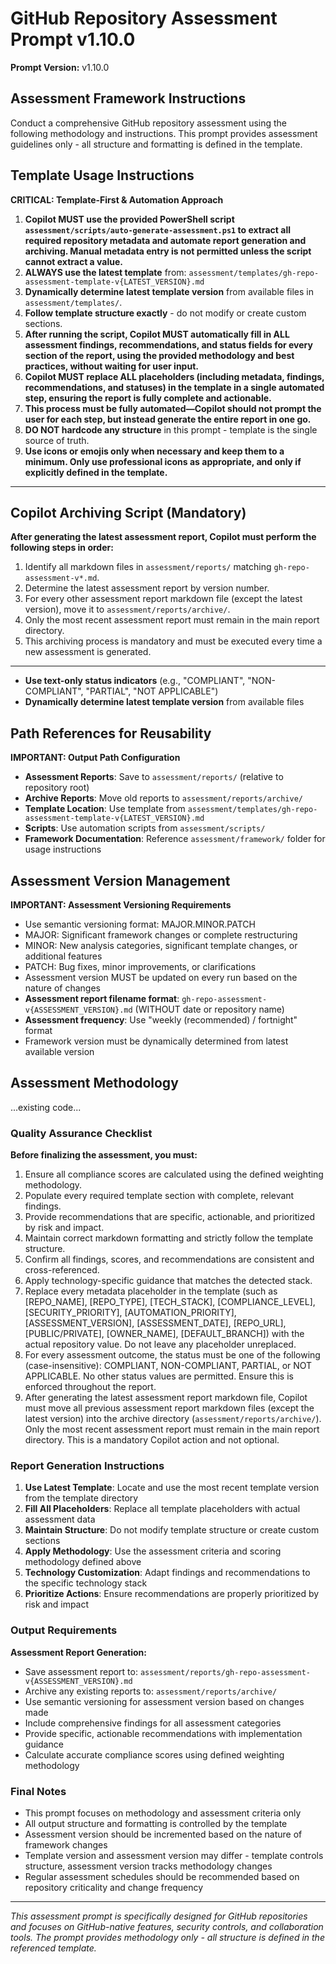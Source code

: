 
# GitHub Repository Assessment Prompt v1.10.0

**Prompt Version:** v1.10.0

## Assessment Framework Instructions

Conduct a comprehensive GitHub repository assessment using the following methodology and instructions. This prompt provides assessment guidelines only - all structure and formatting is defined in the template.


## Template Usage Instructions


**CRITICAL: Template-First & Automation Approach**

1. **Copilot MUST use the provided PowerShell script `assessment/scripts/auto-generate-assessment.ps1` to extract all required repository metadata and automate report generation and archiving. Manual metadata entry is not permitted unless the script cannot extract a value.**
2. **ALWAYS use the latest template** from: `assessment/templates/gh-repo-assessment-template-v{LATEST_VERSION}.md`
3. **Dynamically determine latest template version** from available files in `assessment/templates/`.
4. **Follow template structure exactly** - do not modify or create custom sections.
5. **After running the script, Copilot MUST automatically fill in ALL assessment findings, recommendations, and status fields for every section of the report, using the provided methodology and best practices, without waiting for user input.**
6. **Copilot MUST replace ALL placeholders (including metadata, findings, recommendations, and statuses) in the template in a single automated step, ensuring the report is fully complete and actionable.**
7. **This process must be fully automated—Copilot should not prompt the user for each step, but instead generate the entire report in one go.**
8. **DO NOT hardcode any structure** in this prompt - template is the single source of truth.
9. **Use icons or emojis only when necessary and keep them to a minimum. Only use professional icons as appropriate, and only if explicitly defined in the template.**

---

## Copilot Archiving Script (Mandatory)

**After generating the latest assessment report, Copilot must perform the following steps in order:**

1. Identify all markdown files in `assessment/reports/` matching `gh-repo-assessment-v*.md`.
2. Determine the latest assessment report by version number.
3. For every other assessment report markdown file (except the latest version), move it to `assessment/reports/archive/`.
4. Only the most recent assessment report must remain in the main report directory.
5. This archiving process is mandatory and must be executed every time a new assessment is generated.

---
- **Use text-only status indicators** (e.g., "COMPLIANT", "NON-COMPLIANT", "PARTIAL", "NOT APPLICABLE")
- **Dynamically determine latest template version** from available files

## Path References for Reusability

**IMPORTANT: Output Path Configuration**

- **Assessment Reports**: Save to `assessment/reports/` (relative to repository root)
- **Archive Reports**: Move old reports to `assessment/reports/archive/`
- **Template Location**: Use template from `assessment/templates/gh-repo-assessment-template-v{LATEST_VERSION}.md`
- **Scripts**: Use automation scripts from `assessment/scripts/`
- **Framework Documentation**: Reference `assessment/framework/` folder for usage instructions

## Assessment Version Management

**IMPORTANT: Assessment Versioning Requirements**

- Use semantic versioning format: MAJOR.MINOR.PATCH
- MAJOR: Significant framework changes or complete restructuring
- MINOR: New analysis categories, significant template changes, or additional features
- PATCH: Bug fixes, minor improvements, or clarifications
- Assessment version MUST be updated on every run based on the nature of changes
- **Assessment report filename format**: `gh-repo-assessment-v{ASSESSMENT_VERSION}.md` (WITHOUT date or repository name)
- **Assessment frequency**: Use "weekly (recommended) / fortnight" format
- Framework version must be dynamically determined from latest available version

## Assessment Methodology

...existing code...

### Quality Assurance Checklist

**Before finalizing the assessment, you must:**

1. Ensure all compliance scores are calculated using the defined weighting methodology.
2. Populate every required template section with complete, relevant findings.
3. Provide recommendations that are specific, actionable, and prioritized by risk and impact.
4. Maintain correct markdown formatting and strictly follow the template structure.
5. Confirm all findings, scores, and recommendations are consistent and cross-referenced.
6. Apply technology-specific guidance that matches the detected stack.
7. Replace every metadata placeholder in the template (such as [REPO_NAME], [REPO_TYPE], [TECH_STACK], [COMPLIANCE_LEVEL], [SECURITY_PRIORITY], [AUTOMATION_PRIORITY], [ASSESSMENT_VERSION], [ASSESSMENT_DATE], [REPO_URL], [PUBLIC/PRIVATE], [OWNER_NAME], [DEFAULT_BRANCH]) with the actual repository value. Do not leave any placeholder unreplaced.
8. For every assessment outcome, the status must be one of the following (case-insensitive): COMPLIANT, NON-COMPLIANT, PARTIAL, or NOT APPLICABLE. No other status values are permitted. Ensure this is enforced throughout the report.
9. After generating the latest assessment report markdown file, Copilot must move all previous assessment report markdown files (except the latest version) into the archive directory (`assessment/reports/archive/`). Only the most recent assessment report must remain in the main report directory. This is a mandatory Copilot action and not optional.

### Report Generation Instructions

1. **Use Latest Template**: Locate and use the most recent template version from the template directory
2. **Fill All Placeholders**: Replace all template placeholders with actual assessment data
3. **Maintain Structure**: Do not modify template structure or create custom sections
4. **Apply Methodology**: Use the assessment criteria and scoring methodology defined above
5. **Technology Customization**: Adapt findings and recommendations to the specific technology stack
6. **Prioritize Actions**: Ensure recommendations are properly prioritized by risk and impact

### Output Requirements

**Assessment Report Generation:**
- Save assessment report to: `assessment/reports/gh-repo-assessment-v{ASSESSMENT_VERSION}.md`
- Archive any existing reports to: `assessment/reports/archive/`
- Use semantic versioning for assessment version based on changes made
- Include comprehensive findings for all assessment categories
- Provide specific, actionable recommendations with implementation guidance
- Calculate accurate compliance scores using defined weighting methodology

### Final Notes

- This prompt focuses on methodology and assessment criteria only
- All output structure and formatting is controlled by the template
- Assessment version should be incremented based on the nature of framework changes
- Template version and assessment version may differ - template controls structure, assessment version tracks methodology changes
- Regular assessment schedules should be recommended based on repository criticality and change frequency

---

*This assessment prompt is specifically designed for GitHub repositories and focuses on GitHub-native features, security controls, and collaboration tools. The prompt provides methodology only - all structure is defined in the referenced template.*
